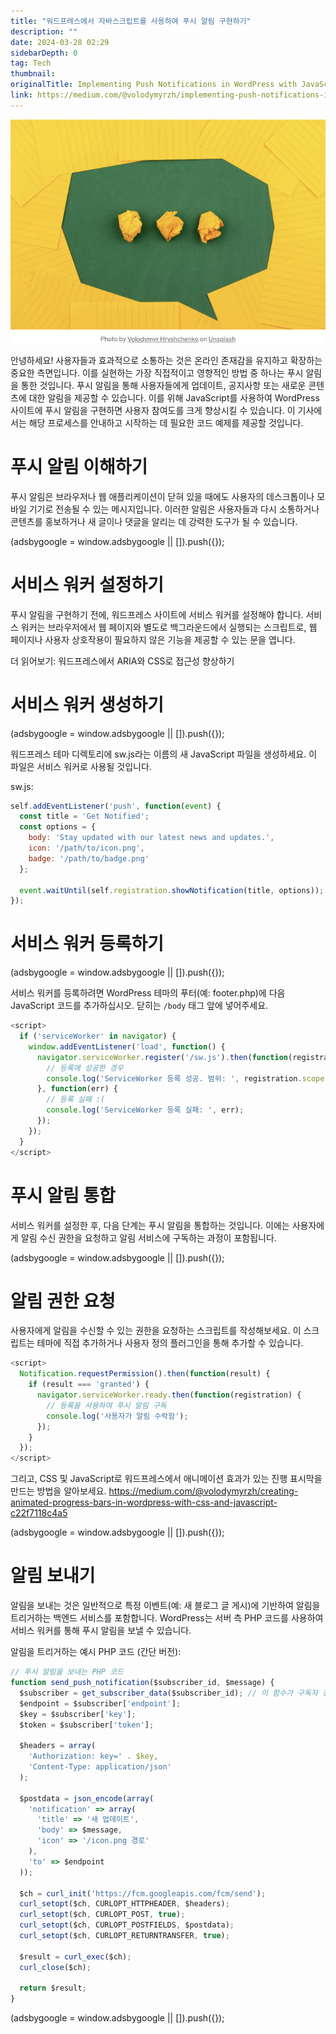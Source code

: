```yaml
---
title: "워드프레스에서 자바스크립트를 사용하여 푸시 알림 구현하기"
description: ""
date: 2024-03-28 02:29
sidebarDepth: 0
tag: Tech
thumbnail: 
originalTitle: Implementing Push Notifications in WordPress with JavaScript
link: https://medium.com/@volodymyrzh/implementing-push-notifications-in-wordpress-with-javascript-4ba910832e46
---
```



<img src="./img/ImplementingPushNotificationsinWordPresswithJavaScript_0.png" />

안녕하세요! 사용자들과 효과적으로 소통하는 것은 온라인 존재감을 유지하고 확장하는 중요한 측면입니다. 이를 실현하는 가장 직접적이고 영향적인 방법 중 하나는 푸시 알림을 통한 것입니다. 푸시 알림을 통해 사용자들에게 업데이트, 공지사항 또는 새로운 콘텐츠에 대한 알림을 제공할 수 있습니다. 이를 위해 JavaScript를 사용하여 WordPress 사이트에 푸시 알림을 구현하면 사용자 참여도를 크게 향상시킬 수 있습니다. 이 기사에서는 해당 프로세스를 안내하고 시작하는 데 필요한 코드 예제를 제공할 것입니다.

# 푸시 알림 이해하기

푸시 알림은 브라우저나 웹 애플리케이션이 닫혀 있을 때에도 사용자의 데스크톱이나 모바일 기기로 전송될 수 있는 메시지입니다. 이러한 알림은 사용자들과 다시 소통하거나 콘텐츠를 홍보하거나 새 글이나 댓글을 알리는 데 강력한 도구가 될 수 있습니다.

<!-- ui-log 수평형 -->
<ins class="adsbygoogle"
  style="display:block"
  data-ad-client="ca-pub-4877378276818686"
  data-ad-slot="9743150776"
  data-ad-format="auto"
  data-full-width-responsive="true"></ins>
<component is="script">
(adsbygoogle = window.adsbygoogle || []).push({});
</component>

# 서비스 워커 설정하기

푸시 알림을 구현하기 전에, 워드프레스 사이트에 서비스 워커를 설정해야 합니다. 서비스 워커는 브라우저에서 웹 페이지와 별도로 백그라운드에서 실행되는 스크립트로, 웹 페이지나 사용자 상호작용이 필요하지 않은 기능을 제공할 수 있는 문을 엽니다.

더 읽어보기: 워드프레스에서 ARIA와 CSS로 접근성 향상하기

# 서비스 워커 생성하기

<!-- ui-log 수평형 -->
<ins class="adsbygoogle"
  style="display:block"
  data-ad-client="ca-pub-4877378276818686"
  data-ad-slot="9743150776"
  data-ad-format="auto"
  data-full-width-responsive="true"></ins>
<component is="script">
(adsbygoogle = window.adsbygoogle || []).push({});
</component>

워드프레스 테마 디렉토리에 sw.js라는 이름의 새 JavaScript 파일을 생성하세요. 이 파일은 서비스 워커로 사용될 것입니다.

sw.js:

```js
self.addEventListener('push', function(event) {
  const title = 'Get Notified';
  const options = {
    body: 'Stay updated with our latest news and updates.',
    icon: '/path/to/icon.png',
    badge: '/path/to/badge.png'
  };
  
  event.waitUntil(self.registration.showNotification(title, options));
});
```  

# 서비스 워커 등록하기

<!-- ui-log 수평형 -->
<ins class="adsbygoogle"
  style="display:block"
  data-ad-client="ca-pub-4877378276818686"
  data-ad-slot="9743150776"
  data-ad-format="auto"
  data-full-width-responsive="true"></ins>
<component is="script">
(adsbygoogle = window.adsbygoogle || []).push({});
</component>

서비스 워커를 등록하려면 WordPress 테마의 푸터(예: footer.php)에 다음 JavaScript 코드를 추가하십시오. 닫히는 `/body` 태그 앞에 넣어주세요.

```js
<script>
  if ('serviceWorker' in navigator) {
    window.addEventListener('load', function() {
      navigator.serviceWorker.register('/sw.js').then(function(registration) {
        // 등록에 성공한 경우
        console.log('ServiceWorker 등록 성공. 범위: ', registration.scope);
      }, function(err) {
        // 등록 실패 :(
        console.log('ServiceWorker 등록 실패: ', err);
      });
    });
  }
</script>
```

# 푸시 알림 통합

서비스 워커를 설정한 후, 다음 단계는 푸시 알림을 통합하는 것입니다. 이에는 사용자에게 알림 수신 권한을 요청하고 알림 서비스에 구독하는 과정이 포함됩니다.

<!-- ui-log 수평형 -->
<ins class="adsbygoogle"
  style="display:block"
  data-ad-client="ca-pub-4877378276818686"
  data-ad-slot="9743150776"
  data-ad-format="auto"
  data-full-width-responsive="true"></ins>
<component is="script">
(adsbygoogle = window.adsbygoogle || []).push({});
</component>

# 알림 권한 요청

사용자에게 알림을 수신할 수 있는 권한을 요청하는 스크립트를 작성해보세요. 이 스크립트는 테마에 직접 추가하거나 사용자 정의 플러그인을 통해 추가할 수 있습니다.

```js
<script>
  Notification.requestPermission().then(function(result) {
    if (result === 'granted') {
      navigator.serviceWorker.ready.then(function(registration) {
        // 등록을 사용하여 푸시 알림 구독
        console.log('사용자가 알림 수락함');
      });
    }
  });
</script>
```

그리고, CSS 및 JavaScript로 워드프레스에서 애니메이션 효과가 있는 진행 표시막을 만드는 방법을 알아보세요. https://medium.com/@volodymyrzh/creating-animated-progress-bars-in-wordpress-with-css-and-javascript-c22f7118c4a5

<!-- ui-log 수평형 -->
<ins class="adsbygoogle"
  style="display:block"
  data-ad-client="ca-pub-4877378276818686"
  data-ad-slot="9743150776"
  data-ad-format="auto"
  data-full-width-responsive="true"></ins>
<component is="script">
(adsbygoogle = window.adsbygoogle || []).push({});
</component>

# 알림 보내기

알림을 보내는 것은 일반적으로 특정 이벤트(예: 새 블로그 글 게시)에 기반하여 알림을 트리거하는 백엔드 서비스를 포함합니다. WordPress는 서버 측 PHP 코드를 사용하여 서비스 워커를 통해 푸시 알림을 보낼 수 있습니다.

알림을 트리거하는 예시 PHP 코드 (간단 버전):

```js
// 푸시 알림을 보내는 PHP 코드
function send_push_notification($subscriber_id, $message) {
  $subscriber = get_subscriber_data($subscriber_id); // 이 함수가 구독자 정보를 가져온다고 가정
  $endpoint = $subscriber['endpoint'];
  $key = $subscriber['key'];
  $token = $subscriber['token'];

  $headers = array(
    'Authorization: key=' . $key,
    'Content-Type: application/json'
  );

  $postdata = json_encode(array(
    'notification' => array(
      'title' => '새 업데이트',
      'body' => $message,
      'icon' => '/icon.png 경로'
    ),
    'to' => $endpoint
  ));

  $ch = curl_init('https://fcm.googleapis.com/fcm/send');
  curl_setopt($ch, CURLOPT_HTTPHEADER, $headers);
  curl_setopt($ch, CURLOPT_POST, true);
  curl_setopt($ch, CURLOPT_POSTFIELDS, $postdata);
  curl_setopt($ch, CURLOPT_RETURNTRANSFER, true);

  $result = curl_exec($ch);
  curl_close($ch);

  return $result;
}
```

<!-- ui-log 수평형 -->
<ins class="adsbygoogle"
  style="display:block"
  data-ad-client="ca-pub-4877378276818686"
  data-ad-slot="9743150776"
  data-ad-format="auto"
  data-full-width-responsive="true"></ins>
<component is="script">
(adsbygoogle = window.adsbygoogle || []).push({});
</component>

